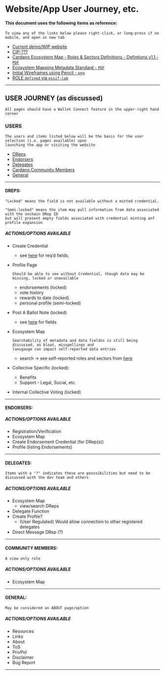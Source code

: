 # Website/App User Journey, etc.
#### This document uses the following items as reference:
```
To view any of the links below please right-click, or long-press if on mobile, and open in new tab
```
- [Current demo/WIP website](https://preview-drep.vercel.app/)
- [CIP-???](https://github.com/Alpine-Oracle/CIPs/tree/CIP-0152/CIP-DRep-Credential)
- [Cardano Ecosystem Map - Roles & Sectors Definitions - Defintions v1.1 - `PDF`](https://github.com/DRep-Collective/Landing/blob/main/docs/projects/website/supporting-files/Cardano%20Ecosystem%20Map%20-%20Roles%20%26%20Sectors%20Definitions%20-%20Defintions%20v1.1.pdf)
- [Ecosystem Mapping Metadata Standard - `PDF`](https://github.com/DRep-Collective/Landing/blob/main/docs/projects/website/supporting-files/Ecosystem%20Mapping%20Metadata%20Standard.pdf)
- [Initial Wireframes using Pencil - `png`](https://github.com/DRep-Collective/Landing/blob/main/docs/projects/website/supporting-files/initial-wireframe-pencil.png)
- [ROLE `defined` via `essif-lab`](https://essif-lab.github.io/framework/docs/terms/role-name)
---

## USER JOURNEY (as discussed)
```
All pages should have a Wallet Connect feature in the upper-right hand corner
```
### USERS
```
The users and items listed below will be the basis for the user selection (i.e. pages available) upon
launching the app or visiting the website
```
- [DReps](https://github.com/DRep-Collective/Landing/blob/main/docs/projects/website/user-journey.md#dreps)
- [Endorsers](https://github.com/DRep-Collective/Landing/blob/main/docs/projects/website/user-journey.md#endorsers)
- [Delegates](https://github.com/DRep-Collective/Landing/blob/main/docs/projects/website/user-journey.md#delegates)
- [Cardano Community Members](https://github.com/DRep-Collective/Landing/blob/main/docs/projects/website/user-journey.md#community-members)
- [General](https://github.com/DRep-Collective/Landing/blob/main/docs/projects/website/user-journey.md#general)

---

#### DREPS:
```
"Locked" means the field is not available without a minted credential.

"Semi-locked" means the item may pull information from data associated with the onchain DRep ID
but will present empty fields associated with credential minting anf profile expansion
```
##### ACTIONS/OPTIONS AVAILABLE
- Create Credential
	- see [here](https://preview-drep.vercel.app/drep/create-credential) for req’d fields.
- Profile Page
  ```
  Should be able to see without Credential, though data may be missing, locked or unavailable
  ```
	- endorsements (locked)
	- vote history
	- rewards to date (locked)
	- personal profile (semi-locked)
- Post A Ballot Note (locked)
	- see [here](https://preview-drep.vercel.app/drep/create-ballot-note) for fields
- Ecosystem Map
  ```
  Searchability of metadata and data fieldss is still being discussed, as bloat, misspellings and
  lanugauge can impact self-reported data entries
  ```
  - search -> see self-reported roles and sectors from [here](https://preview-drep.vercel.app/drep/create-credential)
  
- Collective Specific (locked):
	- Benefits
	- Support - Legal, Social, etc.
- Internal Collective Voting (locked)

---

#### ENDORSERS:

##### ACTIONS/OPTIONS AVAILABLE
- Registration/Verification
- Ecosystem Map
- Create Endorsement Credential (for DRep(s))
- Profile (listing Endorsements)

---

#### DELEGATES:
```
Items with a "?" indicates these are posssibilities but need to be discussed with the dev team and others
```
##### ACTIONS/OPTIONS AVAILABLE
- Ecosystem Map
	- view/search DReps
- Delegate Function
- Create Profile? 
	- (User Regulated) Would allow connection to other registered delegates
- Direct Message DRep (?)

---

#### COMMUNITY MEMBERS:
```
A view only role
```
##### ACTIONS/OPTIONS AVAILABLE
- Ecosystem Map

---

#### GENERAL:
```
May be considered an ABOUT page/option
```
##### ACTIONS/OPTIONS AVAILABLE
- Resources
- Links
- About
- ToS
- PrivPol
- Disclaimer
- Bug Report

---
